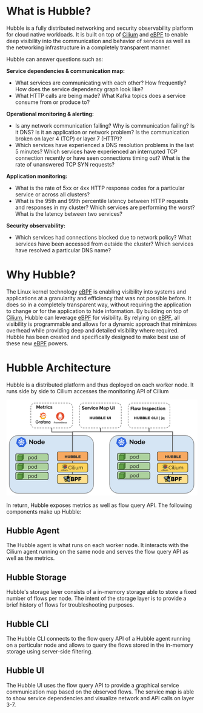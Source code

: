 # What is Hubble?

Hubble is a fully distributed networking and security observability platform
for cloud native workloads. It is built on top of [Cilium] and [eBPF] to enable
deep visibility into the communication and behavior of services as well as the
networking infrastructure in a completely transparent manner.

Hubble can answer questions such as:

**Service dependencies & communication map:**
 * What services are communicating with each other? How frequently? How does
   the service dependency graph look like?
 * What HTTP calls are being made? What Kafka topics does a service consume
   from or produce to?

**Operational monitoring & alerting:**
 * Is any network communication failing? Why is communication failing? Is it
   DNS? Is it an application or network problem? Is the communication broken on
   layer 4 (TCP) or layer 7 (HTTP)?
 * Which services have experienced a DNS resolution problems in the last 5
   minutes? Which services have experienced an interrupted TCP connection
   recently or have seen connections timing out? What is the rate of unanswered
   TCP SYN requests?

**Application monitoring:**
 * What is the rate of 5xx or 4xx HTTP response codes for a particular service
   or across all clusters?
 * What is the 95th and 99th percentile latency between HTTP requests and
   responses in my cluster? Which services are performing the worst? What is
   the latency between two services?

**Security observability:**
 * Which services had connections blocked due to network policy? What services
   have been accessed from outside the cluster? Which services have resolved a
   particular DNS name?

# Why Hubble?

The Linux kernel technology [eBPF] is enabling visibility into systems and
applications at a granularity and efficiency that was not possible before. It
does so in a completely transparent way, without requiring the application to
change or for the application to hide information. By building on top of
[Cilium], Hubble can leverage [eBPF] for visibility. By relying on [eBPF], all
visibility is programmable and allows for a dynamic approach that minimizes
overhead while providing deep and detailed visibility where required. Hubble
has been created and specifically designed to make best use of these new [eBPF]
powers.

# Hubble Architecture

Hubble is a distributed platform and thus deployed on each worker node. It runs
side by side to Cilium accesses the monitoring API of Cilium

![Hubble Architecture](images/hubble_architecture.png)

In return, Hubble exposes metrics as well as flow query API. The following
components make up Hubble:

## Hubble Agent

The Hubble agent is what runs on each worker node. It interacts with the Cilium
agent running on the same node and serves the flow query API as well as the
metrics.

## Hubble Storage

Hubble's storage layer consists of a in-memory storage able to store a fixed
number of flows per node. The intent of the storage layer is to provide a brief
history of flows for troubleshooting purposes.

## Hubble CLI

The Hubble CLI connects to the flow query API of a Hubble agent running on a
particular node and allows to query the flows stored in the in-memory storage
using server-side filtering.

## Hubble UI

The Hubble UI uses the flow query API to provide a graphical service
communication map based on the observed flows. The service map is able to show
service dependencies and visualize network and API calls on layer 3-7.

[Cilium]: https://github.com/cilium/cilium
[eBPF]: http://docs.cilium.io/en/stable/bpf/
